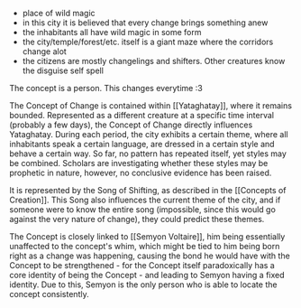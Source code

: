 
- place of wild magic
- in this city it is believed that every change brings something anew
- the inhabitants all have wild magic in some form
- the city/temple/forest/etc. itself is a giant maze where the corridors change alot
- the citizens are mostly changelings and shifters. Other creatures know the disguise self spell

The concept is a person. This changes everytime :3

The Concept of Change is contained within [[Yataghatay]], where it remains bounded. Represented as a different creature at a specific time interval (probably a few days), the Concept of Change directly influences Yataghatay. During each period, the city exhibits a certain theme, where all inhabitants speak a certain language, are dressed in a certain style and behave a certain way. So far, no pattern has repeated itself, yet styles may be combined.
Scholars are investigating whether these styles may be prophetic in nature, however, no conclusive evidence has been raised.

It is represented by the Song of Shifting, as described in the [[Concepts of Creation]]. This Song also influences the current theme of the city, and if someone were to know the entire song (impossible, since this would go against the very nature of change), they could predict these themes.

The Concept is closely linked to [[Semyon Voltaire]], him being essentially unaffected to the concept's whim, which might be tied to him being born right as a change was happening, causing the bond he would have with the Concept to be strengthened - for the Concept itself paradoxically has a core identity of being the Concept - and leading to Semyon having a fixed identity.
Due to this, Semyon is the only person who is able to locate the concept consistently.